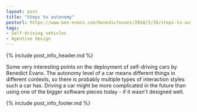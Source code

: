 ```yaml
---
layout: post
title: "Steps to autonomy"
posturl: https://www.ben-evans.com/benedictevans/2018/3/26/steps-to-autonomy
tags:
- Self-driving vehicles
- Agentive design
---
```


{% include post_info_header.md %}

Some very interesting points on the deployment of self-driving cars by Benedict Evans. The autonomy level of a car means different things in different contexts, so there is probably multiple types of interaction styles such a car has. Driving a car might be more complicated in the future than using one of the bigger software pieces today - if it wasn't designed well.

<!--more-->
{% include post_info_footer.md %}
